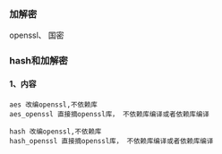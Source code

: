 ### 加解密
openssl、 国密

### hash和加解密
	

#### 1、内容
	aes 改编openssl,不依赖库
	aes_openssl 直接摘openssl库， 不依赖库编译或者依赖库编译

	hash 改编openssl,不依赖库
	hash_openssl 直接摘openssl库， 不依赖库编译或者依赖库编译